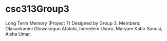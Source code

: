 # csc313Group3
Long Term Memory (Project 7) Designed by Group 3. Members: Olasunkanmi Oluwasegun Afolabi, Iberedem Usoro, Maryam Kabir Sanusi, Aisha Umar.
